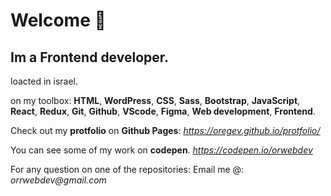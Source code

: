 # Welcome 👋
 
## Im a Frontend developer. 
loacted in israel.

on my toolbox:
**HTML**, **WordPress**, **CSS**, **Sass**, **Bootstrap**, **JavaScript**, **React**, **Redux**, **Git**, **Github**, **VScode**, **Figma**, **Web development**, **Frontend**.
 
Check out my **protfolio** on **Github Pages**: 
_https://oregev.github.io/protfolio/_

You can see some of my work on **codepen**.
_https://codepen.io/orwebdev_

For any question on one of the repositories:
Email me @: _orrwebdev@gmail.com_
